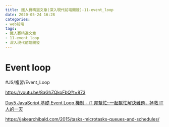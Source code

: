 ```yaml
---
title: 鐵人賽精選文章(深入現代前端開發)-11-event_loop
date: 2020-05-24 16:28
categories: 
- web前端
tags:
- 鐵人賽精選文章
- 11-event_loop
- 深入現代前端開發
---
```



# Event loop
#JS/複習/Event_Loop


https://youtu.be/8aGhZQkoFbQ?t=873

[Day5 JavaScript 基礎 Event Loop 機制 - iT 邦幫忙::一起幫忙解決難題，拯救 IT 人的一天](https://ithelp.ithome.com.tw/articles/10214017)


https://jakearchibald.com/2015/tasks-microtasks-queues-and-schedules/